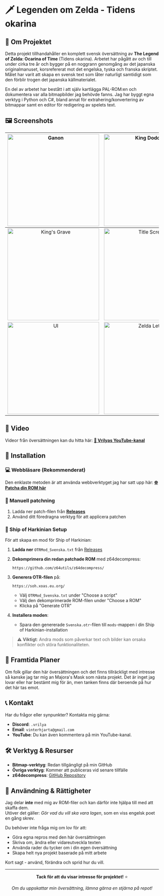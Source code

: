 # 🗡️ Legenden om Zelda - Tidens okarina

## 📖 Om Projektet

Detta projekt tillhandahåller en komplett svensk översättning av **The Legend of Zelda: Ocarina of Time** (Tidens okarina). Arbetet har pågått av och till under cirka tre år och bygger på en noggrann genomgång av det japanska originalmanuset, korsrefererat mot det engelska, tyska och franska skriptet. Målet har varit att skapa en svensk text som låter naturligt samtidigt som den förblir trogen det japanska källmaterialet.

En del av arbetet har bestått i att själv kartlägga PAL-ROM:en och dokumentera var alla bitmapbilder jag behövde fanns. Jag har byggt egna verktyg i Python och C#, bland annat för extrahering/konvertering av bitmappar samt en editor för redigering av spelets text.

## 🖼️ Screenshots

<div align="center">

| <img src="https://vrilya.github.io/ocarinaswe/images/ganon.png" width="300" alt="Ganon"> | <img src="https://vrilya.github.io/ocarinaswe/images/kingdodongo.png" width="300" alt="King Dodongo"> |
|:---:|:---:|
| <img src="https://vrilya.github.io/ocarinaswe/images/kingsgrave.png" width="300" alt="King's Grave"> | <img src="https://vrilya.github.io/ocarinaswe/images/title.png" width="300" alt="Title Screen"> |
| <img src="https://vrilya.github.io/ocarinaswe/images/ui.png" width="300" alt="UI"> | <img src="https://vrilya.github.io/ocarinaswe/images/zeldaletter.png" width="300" alt="Zelda Letter"> |

</div>

## 🎥 Video

Videor från översättningen kan du hitta här:
**[🔗 Vrilyas YouTube-kanal](https://www.youtube.com/@brinkofdeath)**

## 🚀 Installation

### 💻 Webbläsare (Rekommenderat)
Den enklaste metoden är att använda webbverktyget jag har satt upp här:
**[🌐 Patcha din ROM här](https://vrilya.github.io/ocarinaswe/)**

### 📁 Manuell patchning
1. Ladda ner patch-filen från **[Releases](https://github.com/Vrilya/ocarinaswe/releases)**
2. Använd ditt föredragna verktyg för att applicera patchen

### 🚢 Ship of Harkinian Setup

För att skapa en mod för Ship of Harkinian:

1. **Ladda ner** `OTRMod_Svenska.txt` från [Releases](https://github.com/Vrilya/ocarinaswe/releases)

2. **Dekomprimera din redan patchade ROM** med z64decompress:
   ```
   https://github.com/z64utils/z64decompress/
   ```

3. **Generera OTR-filen** på:
   ```
   https://soh.xoas.eu.org/
   ```
   - Välj `OTRMod_Svenska.txt` under "Choose a script"
   - Välj den dekomprimerade ROM-filen under "Choose a ROM"
   - Klicka på "Generate OTR"

4. **Installera moden**:
   - Spara den genererade `Svenska.otr`-filen till `mods`-mappen i din Ship of Harkinian-installation

> ⚠️ **Viktigt**: Andra mods som påverkar text och bilder kan orsaka konflikter och störa funktionaliteten.

## 🔮 Framtida Planer

Om folk gillar den här översättningen och det finns tillräckligt med intresse så kanske jag tar mig an Majora's Mask som nästa projekt. Det är inget jag lovar eller har bestämt mig för än, men tanken finns där beroende på hur det här tas emot.

## 📞 Kontakt

Har du frågor eller synpunkter? Kontakta mig gärna:

- **Discord**: `.vrilya`
- **Email**: `vinterhjarta@gmail.com`
- **YouTube**: Du kan även kommentera på min YouTube-kanal.

## 🛠️ Verktyg & Resurser

- **Bitmap-verktyg**: Redan tillgängligt på min GitHub
- **Övriga verktyg**: Kommer att publiceras vid senare tillfälle
- **z64decompress**: [GitHub Repository](https://github.com/z64utils/z64decompress/)

## 📜 Användning & Rättigheter

Jag delar **inte** med mig av ROM-filer och kan därför inte hjälpa till med att skaffa dem.  
Utöver det gäller: *Gör vad du vill ska vara lagen*, som en viss engelsk poet en gång skrev.

Du behöver inte fråga mig om lov för att:  
- Göra egna repros med den här översättningen  
- Skriva om, ändra eller vidareutveckla texten  
- Använda rader du tycker om i din egen översättning  
- Skapa helt nya projekt baserade på mitt arbete  

Kort sagt - använd, förändra och sprid hur du vill.

---

<div align="center">

**Tack för att du visar intresse för projektet!** ⭐

*Om du uppskattar min översättning, lämna gärna en stjärna på repot!*

</div>
